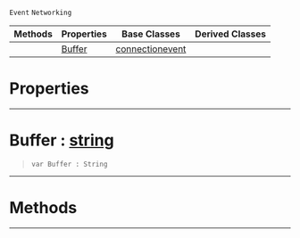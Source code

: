  `Event` `Networking`



|Methods|Properties|Base Classes|Derived Classes|
|---|---|---|---|
| |[ Buffer](receiveddataevent.md#buffer-zilch-engine-docum)|[connectionevent](connectionevent.md)| |


 #  Properties


---  
 #  Buffer : [string](../nada_base_types/string.md)

> 
> ```TS:Nada
> var Buffer : String


---  
 #  Methods


---  
 

 